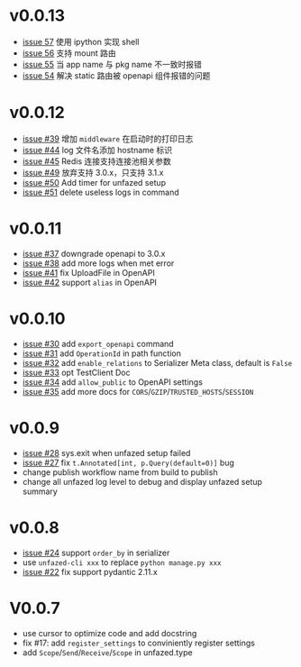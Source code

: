 v0.0.13
======
- [issue 57](https://github.com/unfazed-eco/unfazed/issues/57) 使用 ipython 实现 shell
- [issue 56](https://github.com/unfazed-eco/unfazed/issues/56) 支持 mount 路由
- [issue 55](https://github.com/unfazed-eco/unfazed/issues/55) 当 app name 与 pkg name 不一致时报错
- [issue 54](https://github.com/unfazed-eco/unfazed/issues/54) 解决 static 路由被 openapi 组件报错的问题


v0.0.12
======

- [issue #39](https://github.com/unfazed-eco/unfazed/issues/39) 增加 `middleware` 在启动时的打印日志
- [issue #44](https://github.com/unfazed-eco/unfazed/issues/44) log 文件名添加 hostname 标识
- [issue #45](https://github.com/unfazed-eco/unfazed/issues/45)  Redis 连接支持连接池相关参数
- [issue #49](https://github.com/unfazed-eco/unfazed/issues/49) 放弃支持 3.0.x，只支持 3.1.x
- [issue #50](https://github.com/unfazed-eco/unfazed/issues/50) Add timer for unfazed setup
- [issue #51](https://github.com/unfazed-eco/unfazed/issues/51) delete useless logs in command

v0.0.11
======

- [issue #37](https://github.com/unfazed-eco/unfazed/issues/37) downgrade openapi to 3.0.x
- [issue #38](https://github.com/unfazed-eco/unfazed/issues/38) add more logs when met error
- [issue #41](https://github.com/unfazed-eco/unfazed/issues/41) fix UploadFile in OpenAPI
- [issue #42](https://github.com/unfazed-eco/unfazed/issues/42) support `alias` in OpenAPI


v0.0.10
======

- [issue #30](https://github.com/unfazed-eco/unfazed/issues/30) add `export_openapi` command
- [issue #31](https://github.com/unfazed-eco/unfazed/issues/31) add `OperationId` in path function
- [issue #32](https://github.com/unfazed-eco/unfazed/issues/32) add `enable_relations` to Serializer Meta class, default is `False`
- [issue #33](https://github.com/unfazed-eco/unfazed/issues/33) opt  TestClient Doc
- [issue #34](https://github.com/unfazed-eco/unfazed/issues/34) add `allow_public` to OpenAPI settings
- [issue #35](https://github.com/unfazed-eco/unfazed/issues/35) add more docs for `CORS`/`GZIP`/`TRUSTED_HOSTS`/`SESSION`

v0.0.9
======

- [issue #28](https://github.com/unfazed-eco/unfazed/issues/28) sys.exit when unfazed setup failed
- [issue #27](https://github.com/unfazed-eco/unfazed/issues/27) fix `t.Annotated[int, p.Query(default=0)]` bug
- change publish workflow name from build to publish
- change all unfazed log level to debug and display unfazed setup summary

v0.0.8
======

- [issue #24](https://github.com/unfazed-eco/unfazed/issues/24) support `order_by` in serializer
- use `unfazed-cli xxx` to replace `python manage.py xxx`
- [issue #22](https://github.com/unfazed-eco/unfazed/issues/22) fix support pydantic 2.11.x


V0.0.7
======

- use cursor to optimize code and add docstring
- fix #17: add `register_settings` to conviniently register settings
- add `Scope`/`Send`/`Receive`/`Scope` in unfazed.type
